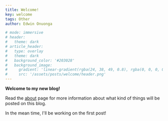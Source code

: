 ```yaml
---
title: Welcome!
key: welcome
tags: Other
author: Edwin Onuonga

# mode: immersive
# header:
#   theme: dark
# article_header:
#   type: overlay
#   theme: dark
#   background_color: '#203028'
#   background_image:
#     gradient: 'linear-gradient(rgba(24, 38, 49, 0.8), rgba(0, 0, 0, 0.3), rgba(24, 38, 49, 0.8))'
#     src: '/assets/posts/welcome/header.png'
---
```


<!--more-->

**Welcome to my new blog!**

Read the [about](/about) page for more information about what kind of things will be posted on this blog.

In the mean time, I'll be working on the first post!